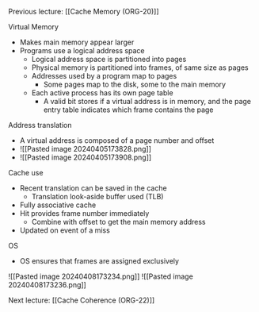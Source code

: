 Previous lecture: [[Cache Memory (ORG-20)]]

Virtual Memory
- Makes main memory appear larger
- Programs use a logical address space
	- Logical address space is partitioned into pages
	- Physical memory is partitioned into frames, of same size as pages
	- Addresses used by a program map to pages
		- Some pages map to the disk, some to the main memory
	- Each active process has its own page table
		- A valid bit stores if a virtual address is in memory, and the page entry table indicates which frame contains the page

Address translation
- A virtual address is composed of a page number and offset
- ![[Pasted image 20240405173828.png]]
- ![[Pasted image 20240405173908.png]]

Cache use
- Recent translation can be saved in the cache
	- Translation look-aside buffer used (TLB)
- Fully associative cache
- Hit provides frame number immediately
	- Combine with offset to get the main memory address
- Updated on event of a miss

OS
- OS ensures that frames are assigned exclusively


![[Pasted image 20240408173234.png]]
![[Pasted image 20240408173236.png]]


Next lecture: [[Cache Coherence (ORG-22)]]